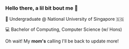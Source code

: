 ### Hello there, a lil bit bout me 👋

:notebook_with_decorative_cover: Undergraduate @ National University of Singapore 🇸🇬

:computer: Bachelor of Computing, Computer Science (w/ Hons)

Oh wait! My **mom's** calling I'll be back to update more!
<!--
**domsterthebot/domsterthebot** is a ✨ _special_ ✨ repository because its `README.md` (this file) appears on your GitHub profile.

Here are some ideas to get you started:

- 🔭 I’m currently working on ...
- 🌱 I’m currently learning ...
- 👯 I’m looking to collaborate on ...
- 🤔 I’m looking for help with ...
- 💬 Ask me about ...
- 📫 How to reach me: ...
- 😄 Pronouns: ...
- ⚡ Fun fact: ...
-->
